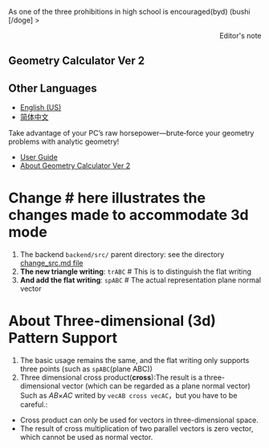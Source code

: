 As one of the three prohibitions in high school is encouraged(byd) (bushi [/doge] > <p align = " right "> Editor's note </p>
## Geometry Calculator Ver 2

## Other Languages

* [English (US)](README.en.md)
* [简体中文](README.md)

Take advantage of your PC’s raw horsepower—brute‑force your geometry problems with analytic geometry!

* [User Guide](frontend/src/pages/docs.md)
* [About Geometry Calculator Ver 2](frontend/src/pages/about.md)
# Change # here illustrates the changes made to accommodate 3d mode

1. The backend `backend/src/` parent directory: see the directory [change_src.md file](backend/src/change\_src.md)
2. **The new triangle writing**: `trABC` # This is to distinguish the flat writing 
3. **And add the flat writing**: `spABC` # The actual representation plane normal vector
# About Three-dimensional (3d) Pattern Support

1. The basic usage remains the same, and the flat writing only supports three points (such as `spABC`(plane ABC))
2. Three dimensional cross product(**cross**):The result is a three-dimensional vector (which can be regarded as a plane normal vector)
Such as _AB_×_AC_ writed by `vecAB cross vecAC`，but you have to be careful.:
- Cross product can only be used for vectors in three-dimensional space.
- The result of cross multiplication of two parallel vectors is zero vector, which cannot be used as normal vector.